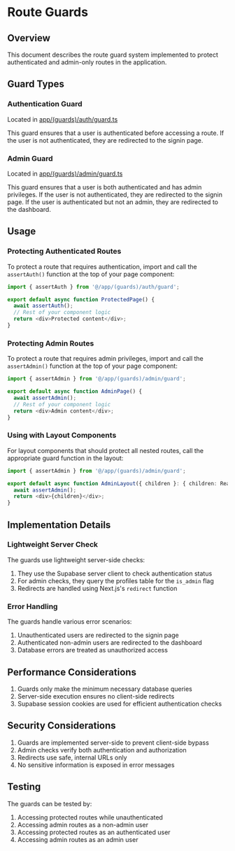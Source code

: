# Route Guards

## Overview

This document describes the route guard system implemented to protect authenticated and admin-only routes in the application.

## Guard Types

### Authentication Guard
Located in [app/(guards)/auth/guard.ts](file:///Users/cenkyakinlar/Documents/Dokumentit%20–%20CenkAir%20-%20MacBook%20Air/DREAMWEAVER/FOODAI/app/%28guards%29/auth/guard.ts)

This guard ensures that a user is authenticated before accessing a route. If the user is not authenticated, they are redirected to the signin page.

### Admin Guard
Located in [app/(guards)/admin/guard.ts](file:///Users/cenkyakinlar/Documents/Dokumentit%20–%20CenkAir%20-%20MacBook%20Air/DREAMWEAVER/FOODAI/app/%28guards%29/admin/guard.ts)

This guard ensures that a user is both authenticated and has admin privileges. If the user is not authenticated, they are redirected to the signin page. If the user is authenticated but not an admin, they are redirected to the dashboard.

## Usage

### Protecting Authenticated Routes
To protect a route that requires authentication, import and call the `assertAuth()` function at the top of your page component:

```typescript
import { assertAuth } from '@/app/(guards)/auth/guard';

export default async function ProtectedPage() {
  await assertAuth();
  // Rest of your component logic
  return <div>Protected content</div>;
}
```

### Protecting Admin Routes
To protect a route that requires admin privileges, import and call the `assertAdmin()` function at the top of your page component:

```typescript
import { assertAdmin } from '@/app/(guards)/admin/guard';

export default async function AdminPage() {
  await assertAdmin();
  // Rest of your component logic
  return <div>Admin content</div>;
}
```

### Using with Layout Components
For layout components that should protect all nested routes, call the appropriate guard function in the layout:

```typescript
import { assertAdmin } from '@/app/(guards)/admin/guard';

export default async function AdminLayout({ children }: { children: ReactNode }) {
  await assertAdmin();
  return <div>{children}</div>;
}
```

## Implementation Details

### Lightweight Server Check
The guards use lightweight server-side checks:
1. They use the Supabase server client to check authentication status
2. For admin checks, they query the profiles table for the `is_admin` flag
3. Redirects are handled using Next.js's `redirect` function

### Error Handling
The guards handle various error scenarios:
1. Unauthenticated users are redirected to the signin page
2. Authenticated non-admin users are redirected to the dashboard
3. Database errors are treated as unauthorized access

## Performance Considerations

1. Guards only make the minimum necessary database queries
2. Server-side execution ensures no client-side redirects
3. Supabase session cookies are used for efficient authentication checks

## Security Considerations

1. Guards are implemented server-side to prevent client-side bypass
2. Admin checks verify both authentication and authorization
3. Redirects use safe, internal URLs only
4. No sensitive information is exposed in error messages

## Testing

The guards can be tested by:
1. Accessing protected routes while unauthenticated
2. Accessing admin routes as a non-admin user
3. Accessing protected routes as an authenticated user
4. Accessing admin routes as an admin user